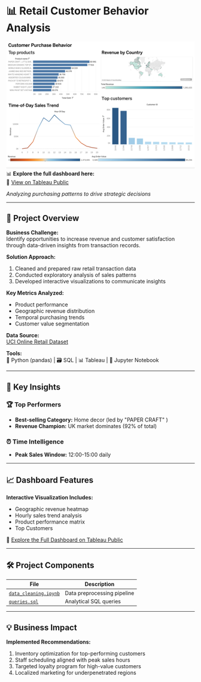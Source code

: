 # 📊 Retail Customer Behavior Analysis 

![Dashboard Preview](./Dashboard%20customer%20purchase%20behavior.png)
📊 **Explore the full dashboard here:**  
🔗 [View on Tableau Public](https://public.tableau.com/app/profile/irena.karapetyan/viz/CustomerPurchaseBehavior_17514771209400/CustomerPurchaseBehavior?publish=yes)

*Analyzing purchasing patterns to drive strategic decisions*

---

## 📌 Project Overview

**Business Challenge:**  
Identify opportunities to increase revenue and customer satisfaction through data-driven insights from transaction records.

**Solution Approach:**
1. Cleaned and prepared raw retail transaction data
2. Conducted exploratory analysis of sales patterns
3. Developed interactive visualizations to communicate insights

**Key Metrics Analyzed:**
- Product performance
- Geographic revenue distribution
- Temporal purchasing trends
- Customer value segmentation

**Data Source:**  
[UCI Online Retail Dataset](https://www.kaggle.com/datasets/tunguz/online-retail) 

**Tools:**  
🐍 Python (pandas) | 🗃 SQL | 📊 Tableau | 📓 Jupyter Notebook

---

## 🎯 Key Insights

### 🏆 Top Performers
- **Best-selling Category:** Home decor (led by "PAPER CRAFT" )
- **Revenue Champion:** UK market dominates (92% of total)

### ⏰ Time Intelligence
- **Peak Sales Window:** 12:00-15:00 daily 

---

## 📈 Dashboard Features

**Interactive Visualization Includes:**
- Geographic revenue heatmap
- Hourly sales trend analysis
- Product performance matrix
- Top Customers

🔗 [Explore the Full Dashboard on Tableau Public](https://public.tableau.com/your-profile/your-dashboard)

---

## 🛠 Project Components

| File | Description |
|------|-------------|
| [`data_cleaning.ipynb`](./data_cleaning.ipynb) | Data preprocessing pipeline |
| [`queries.sql`](./queries.sql) | Analytical SQL queries |

---

## 💡 Business Impact

**Implemented Recommendations:**
1. Inventory optimization for top-performing customers
2. Staff scheduling aligned with peak sales hours
3. Targeted loyalty program for high-value customers
4. Localized marketing for underpenetrated regions



